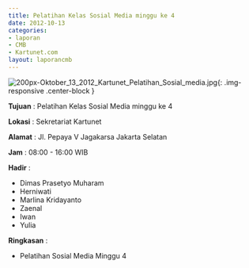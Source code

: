 ```yaml
---
title: Pelatihan Kelas Sosial Media minggu ke 4
date: 2012-10-13
categories:
- laporan
- CMB
- Kartunet.com
layout: laporancmb
---
```


![200px-Oktober_13_2012_Kartunet_Pelatihan_Sosial_media.jpg](/uploads/200px-Oktober_13_2012_Kartunet_Pelatihan_Sosial_media.jpg){: .img-responsive .center-block }


**Tujuan** : 	Pelatihan Kelas Sosial Media minggu ke 4

**Lokasi** : Sekretariat Kartunet

**Alamat** : Jl. Pepaya V Jagakarsa Jakarta Selatan

**Jam** : 08:00 - 16:00 WIB

**Hadir** : 
* Dimas Prasetyo Muharam
* Herniwati
* Marlina Kridayanto
* Zaenal
* Iwan
* Yulia

**Ringkasan** : 
* Pelatihan Sosial Media Minggu 4
